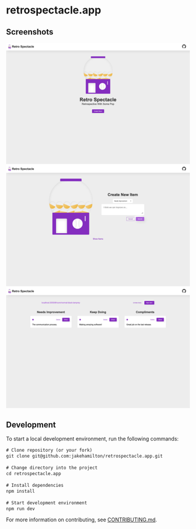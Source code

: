 # retrospectacle.app

## Screenshots

![Screenshot 1](./assets/screenshot-1.png)
![Screenshot 2](./assets/screenshot-2.png)
![Screenshot 3](./assets/screenshot-3.png)

## Development

To start a local development environment, run the following commands:

```shell
# Clone repository (or your fork)
git clone git@github.com:jakehamilton/retrospectacle.app.git

# Change directory into the project
cd retrospectacle.app

# Install dependencies
npm install

# Start development environment
npm run dev
```

For more information on contributing, see [CONTRIBUTING.md](./CONTRIBUTING.md).

